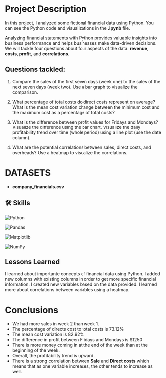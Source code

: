 # Project Description

In this project, I analyzed some fictional financial data using Python. You can see the Python code and visualizations in the **.ipynb** file.

Analyzing financial statements with Python provides valuable insights into business performance and helps businesses make data-driven decisions. We will tackle four questions about four aspects of the data: **revenue**, **costs**, **profit**, and **correlations**.

## Questions tackled:

1. Compare the sales of the first seven days (week one) to the sales of the next seven days (week two). Use a bar graph to visualize the comparison.

2. What percentage of total costs do direct costs represent on average? What is the mean cost variation change between the minimum cost and the maximum cost as a percentage of total costs?

3. What is the difference between profit values for Fridays and Mondays? Visualize the difference using the bar chart. Visualize the daily profitability trend over time (whole period) using a line plot (use the date column).

4. What are the potential correlations between sales, direct costs, and overheads? Use a heatmap to visualize the correlations.

# DATASETS

- **company_financials.csv**

## 🛠 Skills

![Python](https://img.shields.io/badge/python-3670A0?style=for-the-badge&logo=python&logoColor=ffdd54)

![Pandas](https://img.shields.io/badge/pandas-%23150458.svg?style=for-the-badge&logo=pandas&logoColor=white)

![Matplotlib](https://img.shields.io/badge/Matplotlib-%23ffffff.svg?style=for-the-badge&logo=Matplotlib&logoColor=black)

![NumPy](https://img.shields.io/badge/numpy-%23013243.svg?style=for-the-badge&logo=numpy&logoColor=white)

## Lessons Learned

I learned about importante concepts of financial data using Python. I added new columns with existing columns in order to get more specific financial information. I created new variables based on the data provided. I learned more about correlations between variables using a heatmap.

# Conclusions 

- We had more sales in week 2 than week 1.
- The percentage of directs cost to total costs is 73.12%
- The mean cost variation is 82.92%
- The difference in profit between Fridays and Mondays is $1250
- There is more money coming in at the end of the week than at the beginning of the week.
- Overall, the profitability trend is upward.
- There is a strong correlation between **Sale** and **Direct costs** which means that as one variable increases, the other tends to increase as well.
